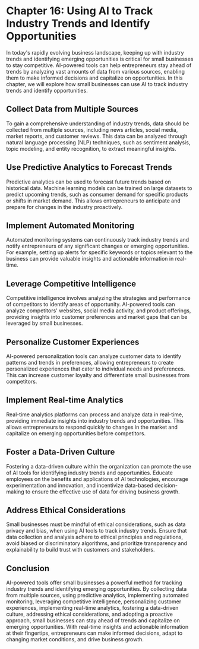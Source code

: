 Chapter 16: Using AI to Track Industry Trends and Identify Opportunities
========================================================================

In today's rapidly evolving business landscape, keeping up with industry trends and identifying emerging opportunities is critical for small businesses to stay competitive. AI-powered tools can help entrepreneurs stay ahead of trends by analyzing vast amounts of data from various sources, enabling them to make informed decisions and capitalize on opportunities. In this chapter, we will explore how small businesses can use AI to track industry trends and identify opportunities.

Collect Data from Multiple Sources
----------------------------------

To gain a comprehensive understanding of industry trends, data should be collected from multiple sources, including news articles, social media, market reports, and customer reviews. This data can be analyzed through natural language processing (NLP) techniques, such as sentiment analysis, topic modeling, and entity recognition, to extract meaningful insights.

Use Predictive Analytics to Forecast Trends
-------------------------------------------

Predictive analytics can be used to forecast future trends based on historical data. Machine learning models can be trained on large datasets to predict upcoming trends, such as consumer demand for specific products or shifts in market demand. This allows entrepreneurs to anticipate and prepare for changes in the industry proactively.

Implement Automated Monitoring
------------------------------

Automated monitoring systems can continuously track industry trends and notify entrepreneurs of any significant changes or emerging opportunities. For example, setting up alerts for specific keywords or topics relevant to the business can provide valuable insights and actionable information in real-time.

Leverage Competitive Intelligence
---------------------------------

Competitive intelligence involves analyzing the strategies and performance of competitors to identify areas of opportunity. AI-powered tools can analyze competitors' websites, social media activity, and product offerings, providing insights into customer preferences and market gaps that can be leveraged by small businesses.

Personalize Customer Experiences
--------------------------------

AI-powered personalization tools can analyze customer data to identify patterns and trends in preferences, allowing entrepreneurs to create personalized experiences that cater to individual needs and preferences. This can increase customer loyalty and differentiate small businesses from competitors.

Implement Real-time Analytics
-----------------------------

Real-time analytics platforms can process and analyze data in real-time, providing immediate insights into industry trends and opportunities. This allows entrepreneurs to respond quickly to changes in the market and capitalize on emerging opportunities before competitors.

Foster a Data-Driven Culture
----------------------------

Fostering a data-driven culture within the organization can promote the use of AI tools for identifying industry trends and opportunities. Educate employees on the benefits and applications of AI technologies, encourage experimentation and innovation, and incentivize data-based decision-making to ensure the effective use of data for driving business growth.

Address Ethical Considerations
------------------------------

Small businesses must be mindful of ethical considerations, such as data privacy and bias, when using AI tools to track industry trends. Ensure that data collection and analysis adhere to ethical principles and regulations, avoid biased or discriminatory algorithms, and prioritize transparency and explainability to build trust with customers and stakeholders.

Conclusion
----------

AI-powered tools offer small businesses a powerful method for tracking industry trends and identifying emerging opportunities. By collecting data from multiple sources, using predictive analytics, implementing automated monitoring, leveraging competitive intelligence, personalizing customer experiences, implementing real-time analytics, fostering a data-driven culture, addressing ethical considerations, and adopting a proactive approach, small businesses can stay ahead of trends and capitalize on emerging opportunities. With real-time insights and actionable information at their fingertips, entrepreneurs can make informed decisions, adapt to changing market conditions, and drive business growth.
